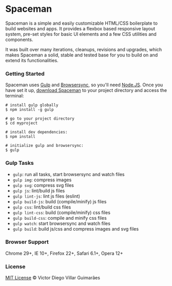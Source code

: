 # Spaceman #

Spaceman is a simple and easily customizable HTML/CSS boilerplate to build websites and apps. It provides a flexbox based responsive layout system, pre-set styles for basic UI elements and a few CSS utilities and components.

It was built over many iterations, cleanups, revisions and upgrades, which makes Spaceman a solid, stable and tested base for you to build on and extend its functionalities.

### Getting Started ###

Spaceman uses [Gulp](http://gulpjs.com/) and [Browsersync](https://www.browsersync.io/), so you'll need [Node.JS](https://nodejs.org/en/). Once you have set it up, [download Spaceman](https://github.com/victordieggo/spaceman/releases/latest) to your project directory and access the terminal:

```
# install gulp globally
$ npm install -g gulp

# go to your project directory
$ cd myproject

# install dev dependencies:
$ npm install

# initialize gulp and browsersync:
$ gulp
```

### Gulp Tasks ###

- `gulp`: run all tasks, start browsersync and watch files
- `gulp img`: compress images
- `gulp svg`: compress svg files
- `gulp js`: lint/build js files
- `gulp lint-js`: lint js files (eslint)
- `gulp build-js`: build (compile/minify) js files
- `gulp css`: lint/build css files
- `gulp lint-css`: build (compile/minify) css files
- `gulp build-css`: compile and minify css files
- `gulp watch`: start browsersync and watch files
- `gulp build`: build js/css and compress images and svg files

### Browser Support ###

Chrome 29+, IE 10+, Firefox 22+, Safari 6.1+, Opera 12+

### License ###

[MIT License](https://victordieggo.mit-license.org/) © Victor Diego Villar Guimarães
